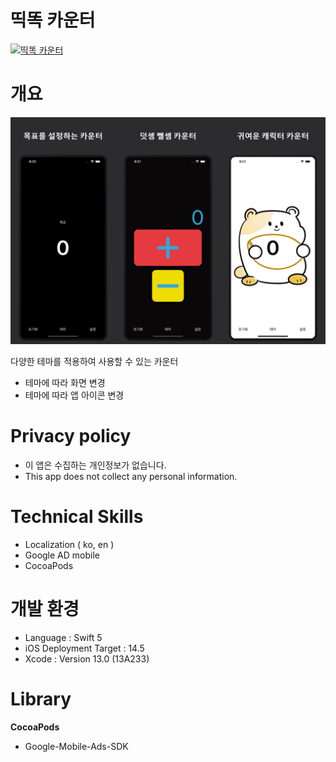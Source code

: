 # 띡똑 카운터

[![띡똑 카운터](https://devimages-cdn.apple.com/app-store/marketing/guidelines/images/badge-download-on-the-app-store-kr.svg)](https://apps.apple.com/ao/app/띡똑-카운터/id1530767180)

# 개요

![overview](./Image/OverView.jpg)

다양한 테마를 적용하여 사용할 수 있는 카운터

- 테마에 따라 화면 변경
- 테마에 따라 앱 아이콘 변경

# Privacy policy

- 이 앱은 수집하는 개인정보가 없습니다.
- This app does not collect any personal information.

# Technical Skills

- Localization ( ko, en )
- Google AD mobile
- CocoaPods

# 개발 환경

- Language : Swift 5
- iOS Deployment Target : 14.5
- Xcode : Version 13.0 (13A233)

# Library

**CocoaPods**

- Google-Mobile-Ads-SDK
